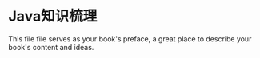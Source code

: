 # Java知识梳理

This file file serves as your book's preface, a great place to describe your book's content and ideas.

